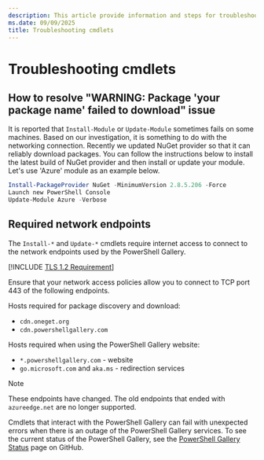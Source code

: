 ```yaml
---
description: This article provide information and steps for troubleshooting errors using the PowerShell Gallery
ms.date: 09/09/2025
title: Troubleshooting cmdlets
---
```

# Troubleshooting cmdlets

## How to resolve "WARNING: Package 'your package name' failed to download" issue

It is reported that `Install-Module` or `Update-Module` sometimes fails on some machines. Based on
our investigation, it is something to do with the networking connection. Recently we updated NuGet
provider so that it can reliably download packages. You can follow the instructions below to install
the latest build of NuGet provider and then install or update your module. Let's use 'Azure' module
as an example below.

```powershell
Install-PackageProvider NuGet -MinimumVersion 2.8.5.206 -Force
Launch new PowerShell Console
Update-Module Azure -Verbose
```

## Required network endpoints

The `Install-*` and `Update-*` cmdlets require internet access to connect to the network endpoints
used by the PowerShell Gallery.

[!INCLUDE [TLS 1.2 Requirement](../includes/tls-gallery.md)]

Ensure that your network access policies allow you to connect to TCP port 443 of the following
endpoints.

Hosts required for package discovery and download:

- `cdn.oneget.org`
- `cdn.powershellgallery.com`

Hosts required when using the PowerShell Gallery website:

- `*.powershellgallery.com` - website
- `go.microsoft.com` and `aka.ms` - redirection services

> [!NOTE]
> These endpoints have changed. The old endpoints that ended with `azureedge.net` are no longer
> supported.

Cmdlets that interact with the PowerShell Gallery can fail with unexpected errors when there is an
outage of the PowerShell Gallery services. To see the current status of the PowerShell Gallery, see
the [PowerShell Gallery Status][01] page on GitHub.

<!-- link references -->
[01]: https://github.com/PowerShell/PowerShellGallery/blob/master/psgallery_status.md
